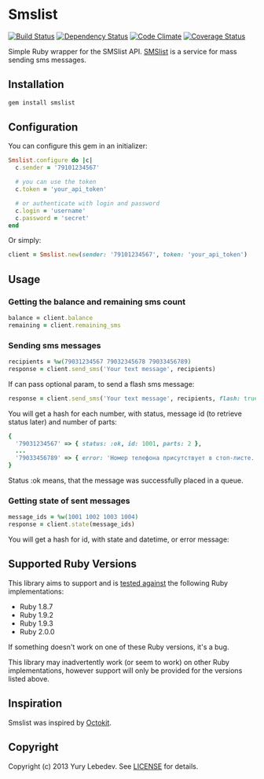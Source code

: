 # Smslist

[![Build Status](https://secure.travis-ci.org/lebedev-yury/smslist.png?branch=master)][travis]
[![Dependency Status](https://gemnasium.com/lebedev-yury/smslist.png?travis)][gemnasium]
[![Code Climate](https://codeclimate.com/github/lebedev-yury/smslist.png)][codeclimate]
[![Coverage Status](https://coveralls.io/repos/lebedev-yury/smslist/badge.png?branch=master)][coveralls]

[travis]: http://travis-ci.org/lebedev-yury/smslist
[gemnasium]: https://gemnasium.com/lebedev-yury/smslist
[codeclimate]: https://codeclimate.com/github/lebedev-yury/smslist
[coveralls]: https://coveralls.io/r/lebedev-yury/smslist

Simple Ruby wrapper for the SMSlist API. [SMSlist][smslist] is a service for mass sending sms messages.

[smslist]: http://www.smscell.ru

## Installation

```ruby
gem install smslist
```

## Configuration

You can configure this gem in an initializer:

```ruby
Smslist.configure do |c|
  c.sender = '79101234567'

  # you can use the token
  c.token = 'your_api_token'

  # or authenticate with login and password
  c.login = 'username'
  c.password = 'secret'
end
```

Or simply:

```ruby
client = Smslist.new(sender: '79101234567', token: 'your_api_token')
```

## Usage

### Getting the balance and remaining sms count

```ruby
balance = client.balance
remaining = client.remaining_sms
```

### Sending sms messages

```ruby
recipients = %w(79031234567 79032345678 79033456789)
response = client.send_sms('Your text message', recipients)
```

If can pass optional param, to send a flash sms message:

```ruby
response = client.send_sms('Your text message', recipients, flash: true)
```

You will get a hash for each number, with status, message id (to retrieve status later) and number of parts:

```ruby
{
  '79031234567' => { status: :ok, id: 1001, parts: 2 },
  ...
  '79033456789' => { error: 'Номер телефона присутствует в стоп-листе.' }
}
```

Status :ok means, that the message was successfully placed in a queue.

### Getting state of sent messages

```ruby
message_ids = %w(1001 1002 1003 1004)
response = client.state(message_ids)
```

You will get a hash for id, with state and datetime, or error message:

## Supported Ruby Versions

This library aims to support and is [tested against][travis] the following Ruby
implementations:

* Ruby 1.8.7
* Ruby 1.9.2
* Ruby 1.9.3
* Ruby 2.0.0

If something doesn't work on one of these Ruby versions, it's a bug.

This library may inadvertently work (or seem to work) on other Ruby
implementations, however support will only be provided for the versions listed
above.

## Inspiration
Smslist was inspired by [Octokit][].

[octokit]: https://github.com/pengwynn/octokit

## Copyright
Copyright (c) 2013 Yury Lebedev.
See [LICENSE][] for details.

[license]: LICENSE.md